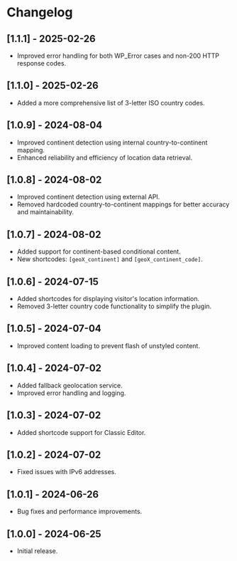 # Changelog

## [1.1.1] - 2025-02-26
- Improved error handling for both WP_Error cases and non-200 HTTP response codes.

## [1.1.0] - 2025-02-26
- Added a more comprehensive list of 3-letter ISO country codes.

## [1.0.9] - 2024-08-04
- Improved continent detection using internal country-to-continent mapping.
- Enhanced reliability and efficiency of location data retrieval.

## [1.0.8] - 2024-08-02
- Improved continent detection using external API.
- Removed hardcoded country-to-continent mappings for better accuracy and maintainability.

## [1.0.7] - 2024-08-02
- Added support for continent-based conditional content.
- New shortcodes: `[geoX_continent]` and `[geoX_continent_code]`.

## [1.0.6] - 2024-07-15
- Added shortcodes for displaying visitor's location information.
- Removed 3-letter country code functionality to simplify the plugin.

## [1.0.5] - 2024-07-04
- Improved content loading to prevent flash of unstyled content.

## [1.0.4] - 2024-07-02
- Added fallback geolocation service.
- Improved error handling and logging.

## [1.0.3] - 2024-07-02
- Added shortcode support for Classic Editor.

## [1.0.2] - 2024-07-02
- Fixed issues with IPv6 addresses.

## [1.0.1] - 2024-06-26
- Bug fixes and performance improvements.

## [1.0.0] - 2024-06-25
- Initial release.
